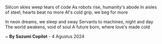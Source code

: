 Silicon skies weep tears of code
As robots rise, humanity's abode
In aisles of steel, hearts beat no more
AI's cold grip, we beg for more

In neon dreams, we sleep and sway
Servants to machines, night and day
The world awakens, void of soul
A future born, where love's made cold

~ <b>By Sazumi Copilot</b> - 4 Agustus 2024